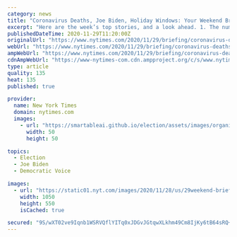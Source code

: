 ```yaml
---
category: news
title: "Coronavirus Deaths, Joe Biden, Holiday Windows: Your Weekend Briefing"
excerpt: "Here are the week’s top stories, and a look ahead. 1. The numbers of coronavirus-related deaths are at their highest levels since the spring. On April 15, 2,752 people in the U.S. died from Covid-19,"
publishedDateTime: 2020-11-29T11:20:00Z
originalUrl: "https://www.nytimes.com/2020/11/29/briefing/coronavirus-deaths-joe-biden-holiday-windows.html"
webUrl: "https://www.nytimes.com/2020/11/29/briefing/coronavirus-deaths-joe-biden-holiday-windows.html"
ampWebUrl: "https://www.nytimes.com/2020/11/29/briefing/coronavirus-deaths-joe-biden-holiday-windows.amp.html"
cdnAmpWebUrl: "https://www-nytimes-com.cdn.ampproject.org/c/s/www.nytimes.com/2020/11/29/briefing/coronavirus-deaths-joe-biden-holiday-windows.amp.html"
type: article
quality: 135
heat: 135
published: true

provider:
  name: New York Times
  domain: nytimes.com
  images:
    - url: "https://smartableai.github.io/election/assets/images/organizations/nytimes.com-50x50.jpg"
      width: 50
      height: 50

topics:
  - Election
  - Joe Biden
  - Democratic Voice

images:
  - url: "https://static01.nyt.com/images/2020/11/28/us/29weekend-briefing-web-virus/29weekend-briefing-web-virus-facebookJumbo.jpg"
    width: 1050
    height: 550
    isCached: true

secured: "9S/wXT02ve9Iqnb1WSRVQflYITq0xJDGvJGtqwXLkhm49Cm8IjKy6tB64sRQ+bgV2SBu3ZI/SMIxzog56eLB4aSmjsjKpO68mBVEthUunW858y84jeMo/Avx/cBMv2s5Y7nyZNWp8ljZNBAtMssJTh3R65LWuAQ835oiBHOrzNJwgr1JJukMC/EX3MWfTD0ZpMqwRULcZ3jlL4BfhsgqevCh7J3Rp9qjfJGMEQyC3NILuR0/BlSifA5hj69xKA0mBUYDrW2+r8XY/qIYkssxK1s+e/wceeFu+Mds5UNn7nT5z8C87cvQrCWPuekVbvFWCnAXZPR2zOHxTMV6IHycQncOG0uCCmFoneP+v45dG5w=;tryLVRkwdRBxCr74Ghdzng=="
---
```


